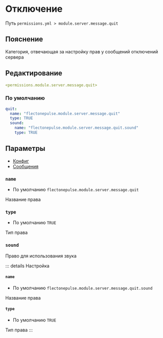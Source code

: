 # Отключение
Путь `permissions.yml > module.server.message.quit`

## Пояснение
Категория, отвечающая за настройку прав у сообщений отключений сервера

## Редактирование
```yaml
<permissions.module.server.message.quit>
```

### По умолчанию
```yaml
quit:
  name: "flectonepulse.module.server.message.quit"
  type: TRUE
  sound:
    name: "flectonepulse.module.server.message.quit.sound"
    type: TRUE
```

## Параметры

- [Конфиг](/en/config/module/server/messsage/quit/)
- [Сообщения](/en/messages/ru_ru/module/server/message/quit/)

### `name`
- По умолчанию `flectonepulse.module.server.message.quit`

Название права

### `type`
- По умолчанию `TRUE`

Тип права

### `sound`

Право для использования звука

::: details Настройка
#### `name`
- По умолчанию `flectonepulse.module.server.message.quit.sound`

Название права

#### `type`
- По умолчанию `TRUE`

Тип права
:::

<!--@include: @/en/parts/permission.md-->

